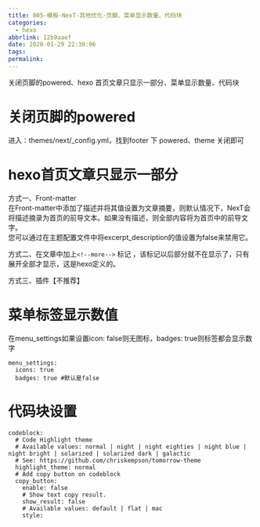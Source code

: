 ```yaml
---
title: 005-模板-NexT-其他优化-页脚、菜单显示数量、代码块
categories:
  - hexo
abbrlink: 12b9aaef
date: 2020-01-29 22:30:06
tags:
permalink:
---
```


关闭页脚的powered、hexo 首页文章只显示一部分、菜单显示数量、代码块

<!--more-->

# 关闭页脚的powered

进入：themes/next/_config.yml，找到footer 下 powered、theme 关闭即可

# hexo首页文章只显示一部分

方式一、Front-matter  
在Front-matter中添加了描述并将其值设置为文章摘要，则默认情况下，NexT会将描述摘录为首页的前导文本。如果没有描述，则全部内容将为首页中的前导文字。  
您可以通过在主题配置文件中将excerpt_description的值设置为false来禁用它。

方式二、在文章中加上`<!--more-->` 标记 ，该标记以后部分就不在显示了，只有展开全部才显示，这是hexo定义的。

方式三、插件【不推荐】

# 菜单标签显示数值

在menu_settings如果设置icon: false则无图标，badges: true则标签都会显示数字
``` text
menu_settings:
  icons: true
  badges: true #默认是false
```

# 代码块设置
``` text
codeblock:
  # Code Highlight theme
  # Available values: normal | night | night eighties | night blue | night bright | solarized | solarized dark | galactic
  # See: https://github.com/chriskempson/tomorrow-theme
  highlight_theme: normal
  # Add copy button on codeblock
  copy_button:
    enable: false
    # Show text copy result.
    show_result: false
    # Available values: default | flat | mac
    style:
```







